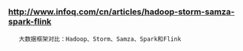 ### http://www.infoq.com/cn/articles/hadoop-storm-samza-spark-flink
```
   大数据框架对比：Hadoop、Storm、Samza、Spark和Flink
```
